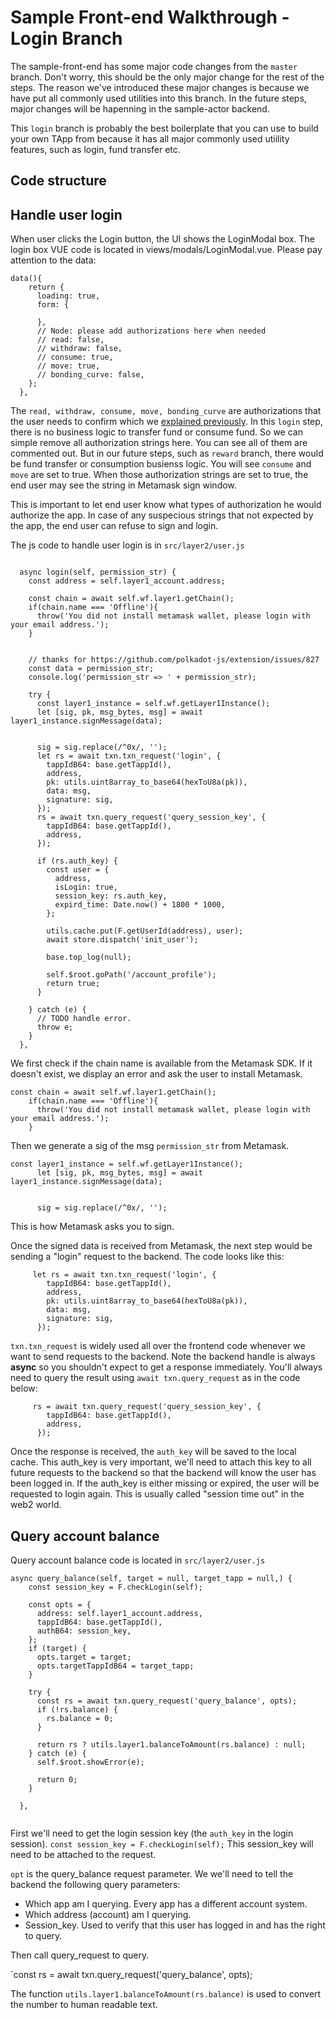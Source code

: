 # Sample Front-end Walkthrough - Login Branch
The sample-front-end has some major code changes from the `master` branch. Don't worry, this should be the only major change for the rest of the steps. The reason we've introduced these major changes is because we have put all commonly used utilities into this branch. In the future steps, major changes will be hapenning in the sample-actor backend. 

This `login` branch is probably the best boilerplate that you can use to build your own TApp from because it has all major commonly used utiility features, such as login, fund transfer etc.

## Code structure

## Handle user login

When user clicks the Login button, the UI shows the LoginModal box. The login box VUE code is located in views/modals/LoginModal.vue. Please pay attention to the data:

```
data(){
    return {
      loading: true,
      form: {
        
      },
      // Node: please add authorizations here when needed
      // read: false,
      // withdraw: false,
      // consume: true,
      // move: true,
      // bonding_curve: false,
    };
  },
```

The `read, withdraw, consume, move, bonding_curve` are authorizations that the user needs to confirm which we [explained previously](../README.md).  In this `login` step, there is no business logic to transfer fund or consume fund. So we can simple remove all authorization strings here. You can see all of them are commented out. But in our future steps, such as `reward` branch, there would be fund transfer or consumption busienss logic. You will see `consume` and `move` are set to true.  When those authorization strings are set to true, the end user may see the string in Metamask sign window. 

This is important to let end user know what types of authorization he would authorize the app. In case of any suspecious strings that not expected by the app, the end user can refuse to sign and login. 

The js code to handle user login is in `src/layer2/user.js`

```

  async login(self, permission_str) {
    const address = self.layer1_account.address;

    const chain = await self.wf.layer1.getChain();
    if(chain.name === 'Offline'){
      throw('You did not install metamask wallet, please login with your email address.');
    }


    // thanks for https://github.com/polkadot-js/extension/issues/827
    const data = permission_str;
    console.log('permission_str => ' + permission_str);

    try {
      const layer1_instance = self.wf.getLayer1Instance();
      let [sig, pk, msg_bytes, msg] = await layer1_instance.signMessage(data);


      sig = sig.replace(/^0x/, '');
      let rs = await txn.txn_request('login', {
        tappIdB64: base.getTappId(),
        address,
        pk: utils.uint8array_to_base64(hexToU8a(pk)),
        data: msg,
        signature: sig,
      });
      rs = await txn.query_request('query_session_key', {
        tappIdB64: base.getTappId(),
        address,
      });

      if (rs.auth_key) {
        const user = {
          address,
          isLogin: true,
          session_key: rs.auth_key,
          expird_time: Date.now() + 1800 * 1000,
        };

        utils.cache.put(F.getUserId(address), user);
        await store.dispatch('init_user');

        base.top_log(null);

        self.$root.goPath('/account_profile');
        return true;
      }

    } catch (e) {
      // TODO handle error.
      throw e;
    }
  },

```

We first check if the chain name is available from the Metamask SDK. If it doesn't exist, we display an error and ask the user to install Metamask.

```
const chain = await self.wf.layer1.getChain();
    if(chain.name === 'Offline'){
      throw('You did not install metamask wallet, please login with your email address.');
    }
```

Then we generate a sig of the msg `permission_str` from Metamask.

```
const layer1_instance = self.wf.getLayer1Instance();
      let [sig, pk, msg_bytes, msg] = await layer1_instance.signMessage(data);


      sig = sig.replace(/^0x/, '');
```

This is how Metamask asks you to sign.

Once the signed data is received from Metamask, the next step would be sending a "login" request to the backend. The code looks like this:

```
     let rs = await txn.txn_request('login', {
        tappIdB64: base.getTappId(),
        address,
        pk: utils.uint8array_to_base64(hexToU8a(pk)),
        data: msg,
        signature: sig,
      });
```

`txn.txn_request` is widely used all over the frontend code whenever we want to send requests to the backend.  Note the backend handle is always **async** so you shouldn't expect to get a response immediately. You'll always need to query the result using `await txn.query_request` as in the code below:

```
     rs = await txn.query_request('query_session_key', {
        tappIdB64: base.getTappId(),
        address,
      });
```

Once the response is received, the `auth_key` will be saved to the local cache. This auth_key is very important, we'll need to attach this key to all future requests to the backend so that the backend will know the user has been logged in. If the auth_key is either missing or expired, the user will be requested to login again. This is usually called "session time out" in the web2 world.

## Query account balance
Query account balance code is located in `src/layer2/user.js`

```
async query_balance(self, target = null, target_tapp = null,) {
    const session_key = F.checkLogin(self);

    const opts = {
      address: self.layer1_account.address,
      tappIdB64: base.getTappId(),
      authB64: session_key,
    };
    if (target) {
      opts.target = target;
      opts.targetTappIdB64 = target_tapp;
    }

    try {
      const rs = await txn.query_request('query_balance', opts);
      if (!rs.balance) {
        rs.balance = 0;
      }

      return rs ? utils.layer1.balanceToAmount(rs.balance) : null;
    } catch (e) {
      self.$root.showError(e);

      return 0;
    }

  },
  
```

First we'll need to get the login session key (the `auth_key` in the login session). `const session_key = F.checkLogin(self);` This session_key will need to be attached to the request. 

`opt` is the query_balance request parameter. We we'll need to tell the backend the following query parameters:

- Which app am I querying. Every app has a different account system.
- Which address (account) am I querying.
- Session_key. Used to verify that this user has logged in and has the right to query.

Then call query_request to query.

`const rs = await txn.query_request('query_balance', opts);

The function `utils.layer1.balanceToAmount(rs.balance)` is used to convert the number to human readable text.





